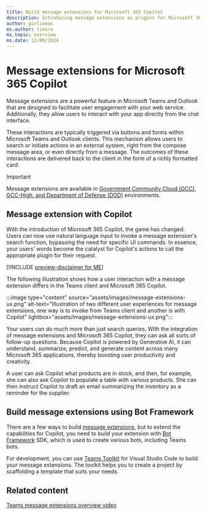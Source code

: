 ```yaml
---
title: Build message extensions for Microsoft 365 Copilot
description: Introducing message extensions as plugins for Microsoft 365 Copilot
author: girliemac
ms.author: timura
ms.topic: overview
ms.date: 12/09/2024
---
```


# Message extensions for Microsoft 365 Copilot

Message extensions are a powerful feature in Microsoft Teams and Outlook that are designed to facilitate user engagement with your web service. Additionally, they allow users to interact with your app directly from the chat interface.

These interactions are typically triggered via buttons and forms within Microsoft Teams and Outlook clients. This mechanism allows users to search or initiate actions in an external system, right from the compose message area, or even directly from a message. The outcomes of these interactions are delivered back to the client in the form of a richly formatted card.

> [!IMPORTANT]
> Message extensions are available in [Government Community Cloud (GCC), GCC-High, and Department of Defense (DOD)](/microsoftteams/platform/concepts/app-fundamentals-overview#government-community-cloud?context=/microsoft-365-copilot/extensibility/context) environments.

## Message extension with Copilot

With the introduction of Microsoft 365 Copilot, the game has changed. Users can now use natural language input to invoke a message extension's search function, bypassing the need for specific UI commands. In essence, your users' words become the catalyst for Copilot's actions to call the appropriate plugin for their request.

[!INCLUDE [preview-disclaimer for ME](includes/preview-disclaimer-me.md)]

The following illustration shows how a user interaction with a message extension differs in the Teams client and Microsoft 365 Copilot.

:::image type="content" source="assets/images/message-extensions-ux.png" alt-text="Illustration of two different user experiences for message extensions,  one way is to invoke from Teams client and another is with Copilot" lightbox="assets/images/message-extensions-ux.png":::

Your users can do much more than just search queries. With the integration of message extensions and Microsoft 365 Copilot, they can ask all sorts of follow-up questions. Because Copilot is powered by Generative AI, it can understand, summarize, predict, and generate content across many Microsoft 365 applications, thereby boosting user productivity and creativity.

 A user can ask Copilot what products are in stock, and then, for example, she can also ask Copilot to populate a table with various products. She can then instruct Copilot to draft an email summarizing the inventory as a reminder for the supplier.

## Build message extensions using Bot Framework

There are a few ways to build [message extensions](/microsoftteams/platform/messaging-extensions/what-are-messaging-extensions), but to extend the capabilities for Copilot, you need to build your extension with [Bot Framework](https://dev.botframework.com/) SDK, which is used to create various bots, including Teams bots.

For development, you can use [Teams Toolkit](https://marketplace.visualstudio.com/items?itemName=TeamsDevApp.ms-teams-vscode-extension) for Visual Studio Code to build your message extensions. The toolkit helps you to create a project by scaffolding a template that suits your needs.

## Related content

[Teams message extensions overview video](https://www.youtube.com/embed/vvNFCagkdcE)

